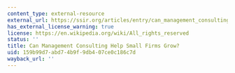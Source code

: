 ```yaml
---
content_type: external-resource
external_url: https://ssir.org/articles/entry/can_management_consulting_help_small_firms_grow
has_external_license_warning: true
license: https://en.wikipedia.org/wiki/All_rights_reserved
status: ''
title: Can Management Consulting Help Small Firms Grow?
uid: 159b99d7-abd7-4b9f-9db4-07ce0c186c7d
wayback_url: ''
---
```

